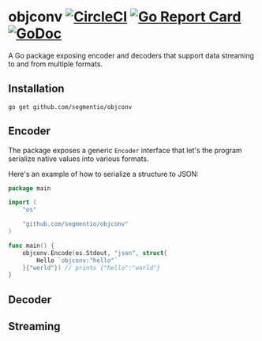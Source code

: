 objconv [![CircleCI](https://circleci.com/gh/segmentio/objconv.svg?style=shield)](https://circleci.com/gh/segmentio/objconv) [![Go Report Card](https://goreportcard.com/badge/github.com/segmentio/objconv)](https://goreportcard.com/report/github.com/segmentio/objconv) [![GoDoc](https://godoc.org/github.com/segmentio/objconv?status.svg)](https://godoc.org/github.com/segmentio/objconv)
=======

A Go package exposing encoder and decoders that support data streaming to and
from multiple formats.

Installation
------------

```shell
go get github.com/segmentio/objconv
```

Encoder
-------

The package exposes a generic `Encoder` interface that let's the program
serialize native values into various formats.

Here's an example of how to serialize a structure to JSON:
```go
package main

import (
    "os"

    "github.com/segmentio/objconv"
)

func main() {
    objconv.Encode(os.Stdout, "json", struct{
        Hello `objconv:"hello"`
    }{"world"}) // prints {"hello":"world"}
}
```

Decoder
-------

Streaming
---------
